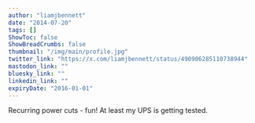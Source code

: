 ```yaml
---
author: "liamjbennett"
date: "2014-07-20"
tags: []
ShowToc: false
ShowBreadCrumbs: false
thumbnail: "/img/main/profile.jpg"
twitter_link: "https://x.com/liamjbennett/status/490906285110738944"
mastodon_link: ""
bluesky_link: ""
linkedin_link: ""
expiryDate: "2016-01-01"
---
```


Recurring power cuts - fun! At least my UPS is getting tested.

